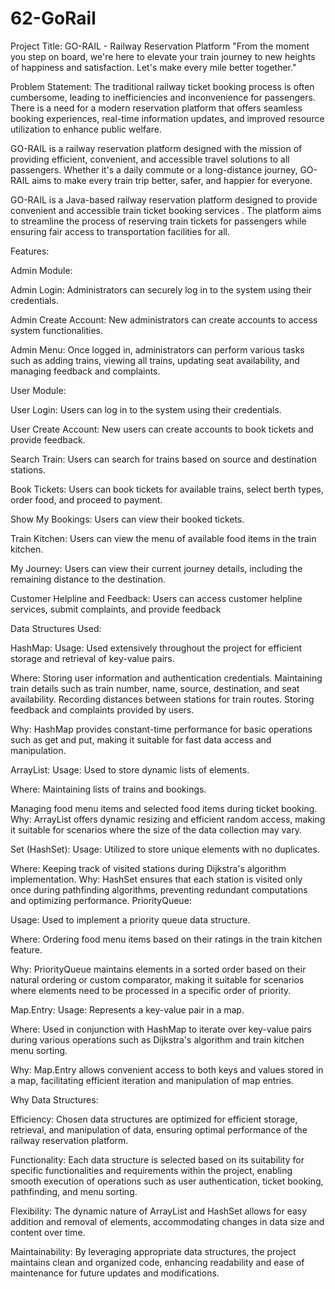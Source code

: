 # 62-GoRail

Project Title: GO-RAIL -  Railway Reservation Platform
"From the moment you step on board, we're here to elevate your train journey to new heights of happiness and satisfaction. Let's make every mile better together."


Problem Statement:
The traditional railway ticket booking process is often cumbersome, leading to inefficiencies and inconvenience for passengers. There is a need for a modern reservation platform that offers seamless booking experiences, real-time information updates, and improved resource utilization to enhance public welfare.


GO-RAIL is a railway reservation platform designed with the mission of providing efficient, convenient, and accessible travel solutions to all passengers. Whether it's a daily commute or a long-distance journey, GO-RAIL aims to make every train trip better, safer, and happier for everyone.

GO-RAIL is a Java-based railway reservation platform designed to provide convenient and accessible train ticket booking services . The platform aims to streamline the process of reserving train tickets for passengers while ensuring fair access to transportation facilities for all.


Features:

Admin Module:

Admin Login: Administrators can securely log in to the system using their credentials.

Admin Create Account: New administrators can create accounts to access system functionalities.

Admin Menu: Once logged in, administrators can perform various tasks such as adding trains, viewing all trains, updating seat availability, and managing feedback and complaints.

User Module:

User Login: Users can log in to the system using their credentials.

User Create Account: New users can create accounts to book tickets and provide feedback.

Search Train: Users can search for trains based on source and destination stations.

Book Tickets: Users can book tickets for available trains, select berth types, order food, and proceed to payment.

Show My Bookings: Users can view their booked tickets.

Train Kitchen: Users can view the menu of available food items in the train kitchen.

My Journey: Users can view their current journey details, including the remaining distance to the destination.

Customer Helpline and Feedback: Users can access customer helpline services, submit complaints, and provide feedback

Data Structures Used:

HashMap:
Usage: Used extensively throughout the project for efficient storage and retrieval of key-value pairs.

Where:
Storing user information and authentication credentials.
Maintaining train details such as train number, name, source, destination, and seat availability.
Recording distances between stations for train routes.
Storing feedback and complaints provided by users.

Why: HashMap provides constant-time performance for basic operations such as get and put, making it suitable for fast data access and manipulation.

ArrayList:
Usage: Used to store dynamic lists of elements.

Where:
Maintaining lists of trains and bookings.

Managing food menu items and selected food items during ticket booking.
Why: ArrayList offers dynamic resizing and efficient random access, making it suitable for scenarios where the size of the data collection may vary.

Set (HashSet):
Usage: Utilized to store unique elements with no duplicates.

Where:
Keeping track of visited stations during Dijkstra's algorithm implementation.
Why: HashSet ensures that each station is visited only once during pathfinding algorithms, preventing redundant computations and optimizing performance.
PriorityQueue:

Usage: Used to implement a priority queue data structure.

Where:
Ordering food menu items based on their ratings in the train kitchen feature.

Why: PriorityQueue maintains elements in a sorted order based on their natural ordering or custom comparator, making it suitable for scenarios where elements need to be processed in a specific order of priority.

Map.Entry:
Usage: Represents a key-value pair in a map.

Where:
Used in conjunction with HashMap to iterate over key-value pairs during various operations such as Dijkstra's algorithm and train kitchen menu sorting.

Why: Map.Entry allows convenient access to both keys and values stored in a map, facilitating efficient iteration and manipulation of map entries.


Why Data Structures:

Efficiency: Chosen data structures are optimized for efficient storage, retrieval, and manipulation of data, ensuring optimal performance of the railway reservation platform.

Functionality: Each data structure is selected based on its suitability for specific functionalities and requirements within the project, enabling smooth execution of operations such as user authentication, ticket booking, pathfinding, and menu sorting.

Flexibility: The dynamic nature of ArrayList and HashSet allows for easy addition and removal of elements, accommodating changes in data size and content over time.

Maintainability: By leveraging appropriate data structures, the project maintains clean and organized code, enhancing readability and ease of maintenance for future updates and modifications.

